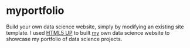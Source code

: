 # myportfolio

Build your own data science website, simply by modifying an existing site template. I used [HTML5 UP](https://html5up.net/) to built [my](https://hajimealabanza.github.io/myportfolio/) own data science website to showcase my portfolio of data science projects. 
